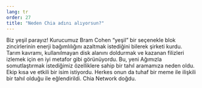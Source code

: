 ```yaml
---
lang: tr
order: 27
title: "Neden Chia adını alıyorsun?"
---
```


Biz yeşil parayız! Kurucumuz Bram Cohen “yeşil” bir seçenekle blok zincirlerinin enerji bağımlılığını azaltmak istediğini bilerek şirketi kurdu. Tarım kavramı, kullanılmayan disk alanını doldurmak ve kazanan filizleri izlemek için en iyi metafor gibi görünüyordu. Bu, yeni Ağımızla somutlaştırmak istediğimiz özelliklere sahip bir tahıl aramamıza neden oldu. Ekip kısa ve etkili bir isim istiyordu. Herkes onun da tuhaf bir meme ile ilişkili bir tahıl olduğu ile eğlendirildi. Chia Network doğdu.
